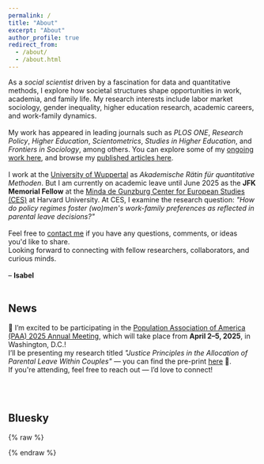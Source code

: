 ```yaml
---
permalink: /
title: "About"
excerpt: "About"
author_profile: true
redirect_from: 
  - /about/
  - /about.html
---
```


As a *social scientist* driven by a fascination for data and quantitative methods, I explore how societal structures shape opportunities in work, academia, and family life. My research interests include labor market sociology, gender inequality, higher education research, academic careers, and work-family dynamics.
<br><br>
My work has appeared in leading journals such as <i>PLOS ONE</i>, <i>Research Policy</i>, <i>Higher Education</i>, <i>Scientometrics</i>, <i>Studies in Higher Education</i>, and <i>Frontiers in Sociology</i>, among others. 
You can explore some of my <a href="https://isabelhabicht.github.io/research/">ongoing work here</a>, and browse my <a href="https://isabelhabicht.github.io/publications/">published articles here</a>. 
<br><br>
I work at the <a href="https://www.org-soz.uni-wuppertal.de/de/team/detail/habicht/">University of Wuppertal</a> as *Akademische Rätin für quantitative Methoden*. But I am currently on academic leave until June 2025 as the <strong>JFK Memorial Fellow</strong> at the <a href="https://ces.fas.harvard.edu/people/isabel-habicht">Minda de Gunzburg Center for European Studies (CES)</a> at Harvard University. At CES, I examine the research question: <i>"How do policy regimes foster (wo)men's work-family preferences as reflected in parental leave decisions?"</i>
<br><br>
Feel free to <a href="mailto:habicht@uni-wuppertal.de">contact me</a> if you have any questions, comments, or ideas you'd like to share.  
Looking forward to connecting with fellow researchers, collaborators, and curious minds.  
<br>
– **Isabel**
<br><br>
## News

🗽 I’m excited to be participating in the <a href="https://www.populationassociation.org/paa2025/home" target="_blank">Population Association of America (PAA) 2025 Annual Meeting</a>, which will take place from <strong>April 2–5, 2025</strong>, in Washington, D.C.!  
I’ll be presenting my research titled <i>"Justice Principles in the Allocation of Parental Leave Within Couples"</i> — you can find the pre-print <a href="https://osf.io/preprints/osf/nryug_v1" target="_blank">here</a> 📄.  
If you're attending, feel free to reach out — I’d love to connect!

<br><br>
## Bluesky
{% raw %}
<!-- Responsive Bluesky feed embed -->
<style>
  .bsky-embed-container {
    max-width: 100%;
    overflow-x: auto;
  }

  @media screen and (max-width: 600px) {
    #embedbsky-com-timeline-embed {
      height: 300px !important; /* Shrink on small screens */
    }
  }
</style>

<div class="bsky-embed-container">
  <link rel="stylesheet" href="https://embedbsky.com/embedbsky.com-master-min.css" />
  <div id="embedbsky-com-timeline-embed"></div>
  <script>
    let containerWidth = 100, containerHeight = 400;
    const getHtml = async t => {
      const e = await fetch(t);
      return 200 !== e.status
        ? '<p><strong>No feed data could be located</p></strong>'
        : e.text();
    };
    document.addEventListener('DOMContentLoaded', async () => {
      const t = (new Date).toISOString(),
            e = document.getElementById('embedbsky-com-timeline-embed');
      e.style.width = "100%";
      e.style.height = `${containerHeight}px`;
      const n = await getHtml("https://embedbsky.com/feeds/93ead8a4523fd31a6720746cd46e91228d76b84d58f2e0d67227b6c7c79896a4.html?v=" + t); 
      e.innerHTML = n;
    });
  </script>
</div>
{% endraw %}

<!-- Without Bluesky Reposts: v=${t}`) -->
